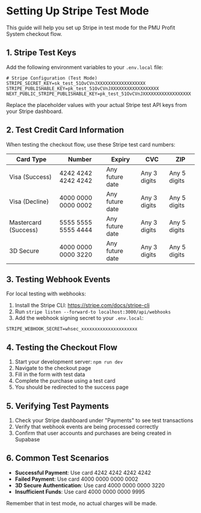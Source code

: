 # Setting Up Stripe Test Mode

This guide will help you set up Stripe in test mode for the PMU Profit System checkout flow.

## 1. Stripe Test Keys

Add the following environment variables to your `.env.local` file:

```
# Stripe Configuration (Test Mode)
STRIPE_SECRET_KEY=sk_test_51OvCVnJXXXXXXXXXXXXXXXXXX
STRIPE_PUBLISHABLE_KEY=pk_test_51OvCVnJXXXXXXXXXXXXXXXXXX
NEXT_PUBLIC_STRIPE_PUBLISHABLE_KEY=pk_test_51OvCVnJXXXXXXXXXXXXXXXXXX
```

Replace the placeholder values with your actual Stripe test API keys from your Stripe dashboard.

## 2. Test Credit Card Information

When testing the checkout flow, use these Stripe test card numbers:

| Card Type | Number | Expiry | CVC | ZIP |
|-----------|--------|--------|-----|-----|
| Visa (Success) | 4242 4242 4242 4242 | Any future date | Any 3 digits | Any 5 digits |
| Visa (Decline) | 4000 0000 0000 0002 | Any future date | Any 3 digits | Any 5 digits |
| Mastercard (Success) | 5555 5555 5555 4444 | Any future date | Any 3 digits | Any 5 digits |
| 3D Secure | 4000 0000 0000 3220 | Any future date | Any 3 digits | Any 5 digits |

## 3. Testing Webhook Events

For local testing with webhooks:
1. Install the Stripe CLI: https://stripe.com/docs/stripe-cli
2. Run `stripe listen --forward-to localhost:3000/api/webhooks`
3. Add the webhook signing secret to your `.env.local`:
```
STRIPE_WEBHOOK_SECRET=whsec_xxxxxxxxxxxxxxxxxxxxx
```

## 4. Testing the Checkout Flow

1. Start your development server: `npm run dev`
2. Navigate to the checkout page
3. Fill in the form with test data
4. Complete the purchase using a test card
5. You should be redirected to the success page

## 5. Verifying Test Payments

1. Check your Stripe dashboard under "Payments" to see test transactions
2. Verify that webhook events are being processed correctly
3. Confirm that user accounts and purchases are being created in Supabase

## 6. Common Test Scenarios

- **Successful Payment**: Use card 4242 4242 4242 4242
- **Failed Payment**: Use card 4000 0000 0000 0002
- **3D Secure Authentication**: Use card 4000 0000 0000 3220
- **Insufficient Funds**: Use card 4000 0000 0000 9995

Remember that in test mode, no actual charges will be made. 